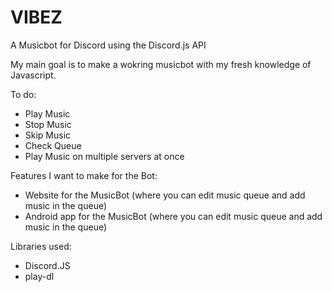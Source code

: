 # VIBEZ
A Musicbot for Discord using the Discord.js API

My main goal is to make a wokring musicbot with my fresh knowledge of Javascript.

To do:
- Play Music
- Stop Music
- Skip Music
- Check Queue
- Play Music on multiple servers at once

Features I want to make for the Bot:
- Website for the MusicBot (where you can edit music queue and add music in the queue)
- Android app for the MusicBot (where you can edit music queue and add music in the queue)

Libraries used:
- Discord.JS
- play-dl